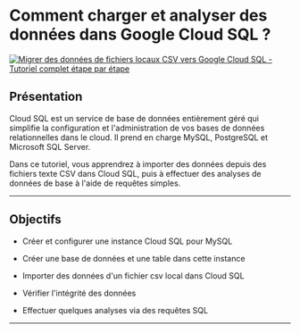 # **Comment charger et analyser des données dans Google Cloud SQL ?**

[![Migrer des données de fichiers locaux CSV vers Google Cloud SQL - Tutoriel complet étape par étape](https://img.youtube.com/vi/B3_fk0QwHG8/hqdefault.jpg)](https://www.youtube.com/watch?v=B3_fk0QwHG8)


## Présentation

Cloud SQL est un service de base de données entièrement géré qui simplifie la configuration et l'administration de vos bases de données relationnelles dans le cloud. Il prend en charge MySQL, PostgreSQL et Microsoft SQL Server.

Dans ce tutoriel, vous apprendrez à importer des données depuis des fichiers texte CSV dans Cloud SQL, puis à effectuer des analyses de données de base à l'aide de requêtes simples.

---

## Objectifs

- Créer et configurer une instance Cloud SQL pour MySQL

- Créer une base de données et une table dans cette instance

- Importer des données d'un fichier csv local dans Cloud SQL

- Vérifier l'intégrité des données 

- Effectuer quelques analyses via des requêtes SQL


---

